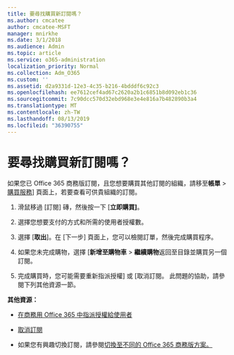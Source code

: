 ```yaml
---
title: 要尋找購買新訂閱嗎？
ms.author: cmcatee
author: cmcatee-MSFT
manager: mnirkhe
ms.date: 3/1/2018
ms.audience: Admin
ms.topic: article
ms.service: o365-administration
localization_priority: Normal
ms.collection: Adm_O365
ms.custom: ''
ms.assetid: d2a9331d-12e3-4c35-b216-4bdddf6c92c3
ms.openlocfilehash: ee7612cef4ad67c2620a2b1c6851b8d092eb1c36
ms.sourcegitcommit: 7c90dcc570d32ebd968e3e4e816a7b482890b3a4
ms.translationtype: MT
ms.contentlocale: zh-TW
ms.lasthandoff: 08/13/2019
ms.locfileid: "36390755"
---
```

# <a name="looking-to-buy-a-new-subscription"></a>要尋找購買新訂閱嗎？

如果您已 Office 365 商務版訂閱，且您想要購買其他訂閱的組織，請移至**帳單** \> [購買服務](https://go.microsoft.com/fwlink/p/?linkid=868433)] 頁面上，若要查看可供貴組織的訂閱。
 
1. 滑鼠移過 [訂閱] 磚，然後按一下 [**立即購買]**。

2. 選擇您想要支付的方式和所需的使用者授權數。

3. 選擇 [**取出**]。在 [下一步] 頁面上，您可以檢閱訂單，然後完成購買程序。

4. 如果您未完成購物，選擇 [**新增至購物車** \> **繼續購物**返回至目錄並購買另一個訂閱。 

5. 完成購買時，您可能需要重新指派授權] 或 [取消訂閱。 此問題的協助，請參閱下列其他資源一節。

 **其他資源：**
  
- [在商務用 Office 365 中指派授權給使用者](https://docs.microsoft.com/en-us/office365/admin/subscriptions-and-billing/assign-licenses-to-users)
    
- [取消訂閱](https://docs.microsoft.com/en-us/office365/admin/subscriptions-and-billing/cancel-your-subscription)
    
- 如果您有興趣切換訂閱，請參閱[切換至不同的 Office 365 商務版方案。](https://docs.microsoft.com/en-us/office365/admin/subscriptions-and-billing/switch-to-a-different-plan)